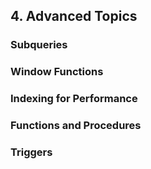 ## 4. Advanced Topics
### Subqueries

### Window Functions

### Indexing for Performance

### Functions and Procedures 

### Triggers
